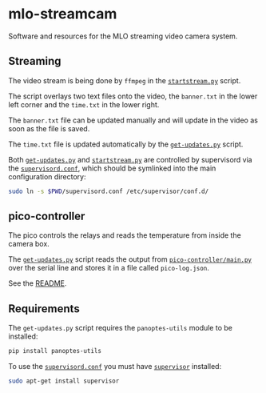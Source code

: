 # mlo-streamcam
Software and resources for the MLO streaming video camera system.

## Streaming

The video stream is being done by `ffmpeg` in the [`startstream.py`](startstream.py) script.

The script overlays two text files onto the video, the `banner.txt` in the lower left corner and the `time.txt` in the lower right.

The `banner.txt` file can be updated manually and will update in the video as soon as the file is saved. 

The `time.txt` file is updated automatically by the [`get-updates.py`](get-updates.py) script.

Both [`get-updates.py`](get-updates.py) and [`startstream.py`](startstream.py) are controlled by supervisord via the [`supervisord.conf`](supervisord.conf), which should be symlinked into the main configuration directory:

```bash
sudo ln -s $PWD/supervisord.conf /etc/supervisor/conf.d/
```

## pico-controller

The pico controls the relays and reads the temperature from inside the camera box.

The [`get-updates.py`](get-updates.py) script reads the output from [`pico-controller/main.py`](pico-controller/main.py) over the serial line and stores it in a file called `pico-log.json`.

See the [README](pico-controller/README.md).

## Requirements

The `get-updates.py` script requires the `panoptes-utils` module to be installed:

```bash
pip install panoptes-utils
```

To use the [`supervisord.conf`](supervisord.conf) you must have [`supervisor`](http://supervisord.org/) installed:

```bash
sudo apt-get install supervisor
```
